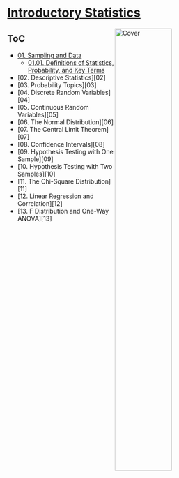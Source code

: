 <!--
Filename: 	note.md
Project: 	/Users/shume/Developer/stat/IntroductoryStatistics
Author: 	shumez <https://github.com/shumez>
Created: 	2019-05-25 13:08:3
Modified: 	2019-05-25 14:32:19
-----
Copyright (c) 2019 shumez
-->

# [Introductory Statistics]

[![Cover][cover]][cover]

## ToC

* [01. Sampling and Data][01]
    * [01.01. Definitions of Statistics, Probability, and Key Terms][0101]
* [02. Descriptive Statistics][02]
* [03. Probability Topics][03]
* [04. Discrete Random Variables][04]
* [05. Continuous Random Variables][05]
* [06. The Normal Distribution][06]
* [07. The Central Limit Theorem][07]
* [08. Confidence Intervals][08]
* [09. Hypothesis Testing with One Sample][09]
* [10. Hypothesis Testing with Two Samples][10]
* [11. The Chi-Square Distribution][11]
* [12. Linear Regression and Correlation][12]
* [13. F Distribution and One-Way ANOVA][13]


## 




##
[01]: 01
[0101]: 01/#0101_definitions_of_statistics_probability_and_key_terms

<!-- ref -->
[Introductory Statistics]: https://cnx.org/contents/MBiUQmmY@23.30:2T34_25K@14

<!-- fig -->
[cover]: https://images-na.ssl-images-amazon.com/images/I/41q6Y5cgxyL.jpg

<style type="text/css">
	img{width: 51%; float: right;}
</style>